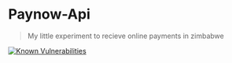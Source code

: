 # Paynow-Api

> My little experiment to recieve online payments in zimbabwe

[![Known Vulnerabilities](https://snyk.io/test/github/kudapara/paynow-api/badge.svg?targetFile=package.json)](https://snyk.io/test/github/kudapara/paynow-api?targetFile=package.json)